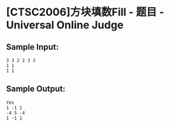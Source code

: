 # [CTSC2006]方块填数Fill - 题目 - Universal Online Judge


## Sample Input: 
```
3 3 2 2 3 3
1 1
1 1
```

## Sample Output: 
```
Yes
1 -1 1
-4 5 -4
1 -1 1


```
